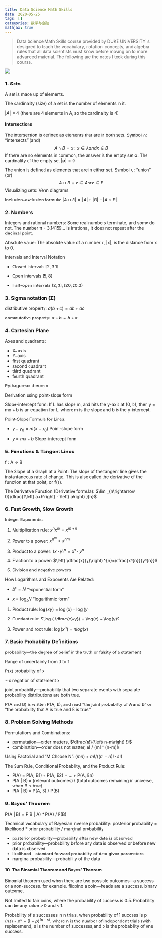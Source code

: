```yaml
---
title: Data Science Math Skills
date: 2020-05-25
tags: []
categories: 数学与金融
mathjax: true
---
```


> Data Science Math Skills course provided by DUKE UNIVERSITY is designed to teach the vocabulary, notation, concepts, and algebra rules that all data scientists must know before moving on to more advanced material. The following are the notes I took during this course.

<!--more-->

![](https://blog.zhuangzhihao.top/img/Coursera-DSMS.png)

### 1. Sets

A set is made up of elements.

The cardinality (size) of a set is the number of elements in it.

$|A| = 4$ (there are 4 elements in A, so the cardinality is 4)

#### Intersections

The intersection is defined as elements that are in both sets. Symbol $∩$: “intersects” (and)
$$
A ∩ B = {x : x ∈ A and x ∈ B}
$$
If there are no elements in common, the answer is the empty set ∅. The cardinality of the empty set $|∅| = 0$

The union is defined as elements that are in either set. Symbol ∪: “union” (or)
$$
A ∪ B = {x ∈ A or x ∈ B}
$$
Visualizing sets: Venn diagrams

Inclusion-exclusion formula: $|A ∪ B| = |A| + |B| − |A ∩ B|$

### 2. Numbers

Integers and rational numbers: Some real numbers terminate, and some do not. The number π = 3.14159... is irrational, it does not repeat after the decimal point.

Absolute value: The absolute value of a number x, |x|, is the distance from x to 0.

Intervals and Interval Notation

- Closed intervals $[2, 3.1]$

- Open intervals $(5, 8)$

- Half-open intervals $(2, 3], [20, 20.3)$

### 3. Sigma notation (Σ)

distributive property: $a(b + c) = ab + ac$

commutative property: $a + b = b + a$

### 4. Cartesian Plane

Axes and quadrants:

- X−axis
- Y−axis
- first quadrant
- second quadrant
- third quadrant
- fourth quadrant

Pythagorean theorem

Derivation using point-slope form

Slope-intercept form: If L has slope m, and hits the y-axis at (0, b), then y = mx + b is an equation for L, where m is the slope and b is the y-intercept.

Point-Slope Formula for Lines:

- $y-y_{0}=m\left( x-x_{0}\right)$ Point-slope form

- $y=mx+b$ Slope-intercept form

### 5. Functions & Tangent Lines

f : A → B

The Slope of a Graph at a Point: The slope of the tangent line gives the instantaneous rate of change. This is also called the derivative of the function at that point, or f(a).

The Derivative Function (Derivative formula): $\lim _{n\rightarrow 0}\dfrac{f\left( a+h\right) -f\left( a\right) }{h}$

### 6. Fast Growth, Slow Growth

Integer Exponents:

1. Multiplication rule: $x^{n}x^{m}=x^{m+n}$

2. Power to a power: $x^{n^{m}}=x^{nm}$

3. Product to a power: $\left( x\cdot y\right) ^{n}=x^{n}\cdot y^{n}$

4. Fraction to a power: $\left( \dfrac{x}{y}\right) ^{n}=\dfrac{x^{n}}{y^{n}}$

5. Division and negative powers

How Logarithms and Exponents Are Related:

- $b^{x}=N$ “exponential form”

- $x=\log _{b}N$ “logarithmic form”

1. Product rule: $\log(xy) = \log(x) + \log(y)$

2. Quotient rule: $\log ( \dfrac{x}{y}) = \log(x) − \log(y)$

3. Power and root rule: $\log \left( x^{n}\right) =nlog\left( x\right)$

### 7. Basic Probability Definitions

probability—the degree of belief in the truth or falsity of a statement

Range of uncertainty from 0 to 1

P(x) probability of x

∼x negation of statement x

joint probability—probability that two separate events with separate probability distributions are both true.

P(A and B) is written P(A, B), and read “the joint probability of A and B” or “the probability that A is true and B is true.”

### 8. Problem Solving Methods

Permutations and Combinations:

- permutation—order matters, $\dfrac{n!}{\left( n-m\right) !}$
- combination—order does not matter, n! / (m! \* (n-m)!)

Using Factorial and “M Choose N”: $(m n) = m! / ((m − n)! · n!)$

The Sum Rule, Conditional Probability, and the Product Rule:

- P(A) = P(A, B1) + P(A, B2) + ... + P(A, Bn)
- P(A | B) = (relevant outcomes) / (total outcomes remaining in universe, when B is true)
- P(A | B) = P(A, B) / P(B)

### 9. Bayes’ Theorem

P(A | B) = P(B | A) \* P(A) / P(B)

Technical vocabulary of Bayesian inverse probability: posterior probability = likelihood \* prior probability / marginal probability
- posterior probability—probability after new data is observed
- prior probability—probability before any data is observed or before new data is observed
- likelihood—standard forward probability of data given parameters
- marginal probability—probability of the data

#### 10. The Binomial Theorem and Bayes’ Theorem

Binomial theorem used when there are two possible outcomes—a success or a non-success, for example, flipping a coin—heads are a success, binary outcome.

Not limited to fair coins, where the probability of success is 0.5. Probability can be any value > 0 and < 1.

Probability of s successes in n trials, when probability of 1 success is p: $(n s) - p^s - (1 − p)^(n−s)$. where n is the number of independent trials (with replacement), s is the number of successes,and p is the probability of one success.